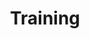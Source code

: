 ---
title: "Training"

categories: ['']

tags: ['Training']

arwords: 'التدريب'

arexps: []

enwords: ['Training']

enexps: []

arlexicons: 'د'

enlexicons: 'T'

authors: ['Ruqayya Roshdy']

translators: ['X']

citations: 'تطبيقات أساسية في المعالجة الآلية للغة العربية'

sources: 'مركز الملك عبدالله بن عبدالعزيز الدولي لخدمة اللغة العربية'

slug: ""
---